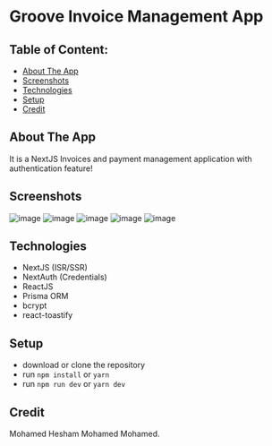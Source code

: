 # Groove Invoice Management App

## Table of Content:

- [About The App](#about-the-app)
- [Screenshots](#screenshots)
- [Technologies](#technologies)
- [Setup](#setup)
- [Credit](#credit)

## About The App
It is a NextJS Invoices and payment management application with authentication feature!

## Screenshots
![image](https://user-images.githubusercontent.com/102517583/192132304-69266eb2-ce9f-4626-b0dc-adb9f1462603.png)
![image](https://user-images.githubusercontent.com/102517583/192132308-1dec6502-a74b-4faf-9e94-6ed235f02d31.png)
![image](https://user-images.githubusercontent.com/102517583/192132318-ae3db69f-72a7-479a-94bd-46576611ee2a.png)
![image](https://user-images.githubusercontent.com/102517583/192132331-da50e5b1-349a-41a0-b6d5-15652baca44f.png)
![image](https://user-images.githubusercontent.com/102517583/192132337-9362fb95-849e-4e78-bc70-301d9a591dba.png)




## Technologies
- NextJS (ISR/SSR)
- NextAuth (Credentials)
- ReactJS
- Prisma ORM
- bcrypt
- react-toastify


## Setup
- download or clone the repository
- run `npm install` or `yarn`
- run `npm run dev` or `yarn dev` 



## Credit
Mohamed Hesham Mohamed Mohamed.
